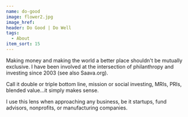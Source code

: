 ```yaml
---
name: do-good
image: flower2.jpg
image_href: 
header: Do Good | Do Well
tags:
  - About
item_sort: 15
---
```

Making money and making the world a better place shouldn't be mutually exclusive. I have been involved at the intersection of philanthropy and investing since 2003 (see also Saava.org).

Call it double or triple bottom line, mission or social investing, MRIs, PRIs, blended value...it simply makes sense.

I use this lens when approaching any business, be it startups, fund advisors, nonprofits, or manufacturing companies.
